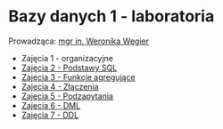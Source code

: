 # Bazy danych 1 - laboratoria

Prowadząca: [mgr in. Weronika Węgier](https://www.kssk.pwr.edu.pl/users/wegier)

- Zajęcia 1 - organizacyjne
- [Zajęcia 2 - Podstawy SQL](./bazy1_lab2.md)
- [Zajęcia 3 - Funkcje agregujące](./bazy1_lab3.md)
- [Zajęcia 4 - Złączenia](./bazy1_lab4.md)
- [Zajęcia 5 - Podzapytania](./bazy1_lab5.md)
- [Zajęcia 6 - DML](./bazy1_lab6.md)
- [Zajęcia 7 - DDL](./bazy1_lab7.md)

